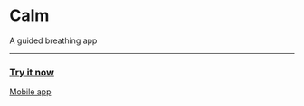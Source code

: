 # Calm 
A guided breathing app

---------------
### [Try it now](https://lb123658.github.io/calm)
[Mobile app](https://lb123658.github.io/calm/images/animation.gif)
